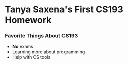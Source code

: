 # Tanya Saxena's First CS193 Homework

### Favorite Things About CS193
- **No** exams
- Learning more about programming
- Help with CS tools


